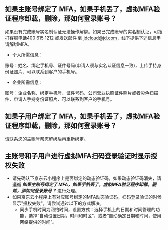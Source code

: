 ## 如果主账号绑定了 MFA，如果手机丢了，虚拟MFA验证程序卸载，删除，那如何登录账号？

如果没有完成账号实名制认证无法操作解绑。如果已完成账号的实名制认证，可拨打客服电话400 615 1212 或发送邮件 到 jdcloud@jd.com，线下提供下述信息申请解绑MFA。

- 个人所需信息：

账号：姓名、绑定手机号、证件号码(申请人须与实名认证信息一致)，上传手持身份证照片、可以联系到客户的手机号。

- 企业所需信息：

账号：企业名称、绑定手机号、证件号码、公司营业执照证件照片或者彩色扫描件、申请人手持身份证照片、可以联系到客户的手机号。

## 如果子用户绑定了 MFA，如果手机丢了，虚拟MFA验证程序卸载，删除，那如何登录账号？

请联系您的主账号帮您解绑后再重新绑定。

## 主账号和子用户进行虚拟MFA扫码登录验证时显示授权失败

- 请先确认下京东云小程序上是否绑定的动态验证码，如果动态验证码消失，请遵循 ***如果主账号绑定了 MFA，如果手机丢了，虚拟MFA验证程序卸载，删除，那如何登录账号？*** 进行处理。
- 如果京东云小程序上有对应账号绑定的MFA动态验证码，扫码登录验证的时候显示"授权失败"，请尝试通过以下的方式解决。
  - 同步手机时间为网络时间，设置方式：选择手机上的日期和时间管理的功能，选择“自动设置日期，时间和时区”，或者“自动确定日期和时间，使用网络提供的时间”。
